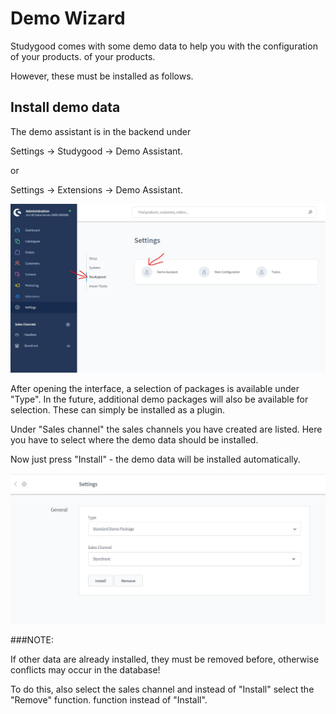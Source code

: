 # Demo Wizard

Studygood comes with some demo data to help you with the configuration of your products.
of your products.

However, these must be installed as follows.

## Install demo data

The demo assistant is in the backend under

Settings -> Studygood -> Demo Assistant.

or

Settings -> Extensions -> Demo Assistant.

![](img/demo-admin-01.jpg)

After opening the interface, a selection of packages is available under "Type".
In the future, additional demo packages will also be available for selection. These can simply be
installed as a plugin.

Under "Sales channel" the sales channels you have created are listed.
Here you have to select where the demo data should be installed.

Now just press "Install" - the demo data will be installed automatically.

![](img/demo-admin-02.jpg)

###NOTE:

If other data are already installed, they must be removed before,
otherwise conflicts may occur in the database!

To do this, also select the sales channel and instead of "Install" select the "Remove" function.
function instead of "Install".